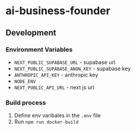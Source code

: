 # ai-business-founder

## Development

### Environment Variables

- `NEXT_PUBLIC_SUPABASE_URL` - supabase url
- `NEXT_PUBLIC_SUPABASE_ANON_KEY` - supabase key
- `ANTHROPIC_API_KEY` - anthropic key
- `NODE_ENV`
- `NEXT_PUBLIC_API_URL` - next js url

### Build process

1. Define env varibales in the `.env` file
2. Run `npm run docker-build`
